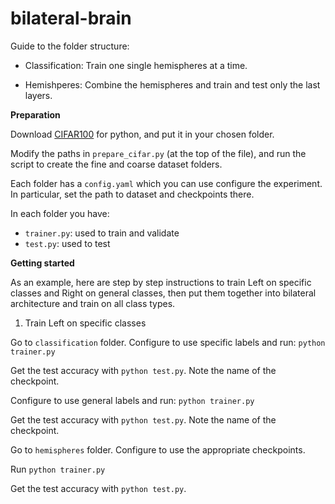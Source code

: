 # bilateral-brain

Guide to the folder structure:

- Classification:
Train one single hemispheres at a time.

- Hemishperes:
Combine the hemispheres and train and test only the last layers.


**Preparation**

Download [CIFAR100](https://www.cs.toronto.edu/~kriz/cifar.html) for python, and put it in your chosen folder.

Modify the paths in `prepare_cifar.py` (at the top of the file), and run the script to create the fine and coarse dataset folders.


Each folder has a `config.yaml` which you can use configure the experiment.
In particular, set the path to dataset and checkpoints there.

In each folder you have:

- `trainer.py`: used to train and validate
- `test.py`: used to test

**Getting started**

As an example, here are step by step instructions to train Left on specific classes and Right on general classes, then put them together into bilateral architecture and train on all class types.

1. Train Left on specific classes

Go to `classification` folder.
Configure to use specific labels and run:
``python trainer.py``

Get the test accuracy with `python test.py`.
Note the name of the checkpoint.


Configure to use general labels and run:
``python trainer.py``

Get the test accuracy with `python test.py`.
Note the name of the checkpoint.


Go to `hemispheres` folder.
Configure to use the appropriate checkpoints.

Run ``python trainer.py``

Get the test accuracy with `python test.py`.
